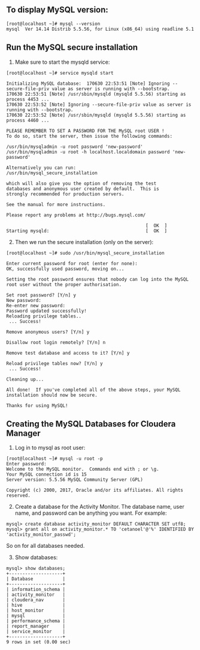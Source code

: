 ## To display MySQL version:

```
[root@localhost ~]# mysql --version
mysql  Ver 14.14 Distrib 5.5.56, for Linux (x86_64) using readline 5.1
```

## Run the MySQL secure installation

1. Make sure to start the mysqld service:
```
[root@localhost ~]# service mysqld start
```
```
Initializing MySQL database:  170630 22:53:51 [Note] Ignoring --secure-file-priv value as server is running with --bootstrap.
170630 22:53:51 [Note] /usr/sbin/mysqld (mysqld 5.5.56) starting as process 4453 ...
170630 22:53:52 [Note] Ignoring --secure-file-priv value as server is running with --bootstrap.
170630 22:53:52 [Note] /usr/sbin/mysqld (mysqld 5.5.56) starting as process 4460 ...

PLEASE REMEMBER TO SET A PASSWORD FOR THE MySQL root USER !
To do so, start the server, then issue the following commands:

/usr/bin/mysqladmin -u root password 'new-password'
/usr/bin/mysqladmin -u root -h localhost.localdomain password 'new-password'

Alternatively you can run:
/usr/bin/mysql_secure_installation

which will also give you the option of removing the test
databases and anonymous user created by default.  This is
strongly recommended for production servers.

See the manual for more instructions.

Please report any problems at http://bugs.mysql.com/

                                                    [  OK  ]
Starting mysqld:                                    [  OK  ]
```

2. Then we run the secure installation (only on the server):
```
[root@localhost ~]# sudo /usr/bin/mysql_secure_installation
```
```
Enter current password for root (enter for none):
OK, successfully used password, moving on...

Setting the root password ensures that nobody can log into the MySQL
root user without the proper authorisation.

Set root password? [Y/n] y
New password:
Re-enter new password:
Password updated successfully!
Reloading privilege tables..
 ... Success!

Remove anonymous users? [Y/n] y

Disallow root login remotely? [Y/n] n

Remove test database and access to it? [Y/n] y

Reload privilege tables now? [Y/n] y
 ... Success!

Cleaning up...

All done!  If you've completed all of the above steps, your MySQL
installation should now be secure.

Thanks for using MySQL!
```

## Creating the MySQL Databases for Cloudera Manager

1. Log in to mysql as root user:
```
[root@localhost ~]# mysql -u root -p
Enter password:
Welcome to the MySQL monitor.  Commands end with ; or \g.
Your MySQL connection id is 15
Server version: 5.5.56 MySQL Community Server (GPL)

Copyright (c) 2000, 2017, Oracle and/or its affiliates. All rights reserved.
```

2. Create a database for the Activity Monitor. The database name, user name, and password can be anything you want. For example:
```
mysql> create database activity_monitor DEFAULT CHARACTER SET utf8;
mysql> grant all on activity_monitor.* TO 'cetanoel'@'%' IDENTIFIED BY 'activity_monitor_passwd';
```

So on for all databases needed.

3. Show databases:

```
mysql> show databases;
+--------------------+
| Database           |
+--------------------+
| information_schema |
| activity_monitor   |
| cloudera_nav       |
| hive               |
| host_monitor       |
| mysql              |
| performance_schema |
| report_manager     |
| service_monitor    |
+--------------------+
9 rows in set (0.00 sec)
```